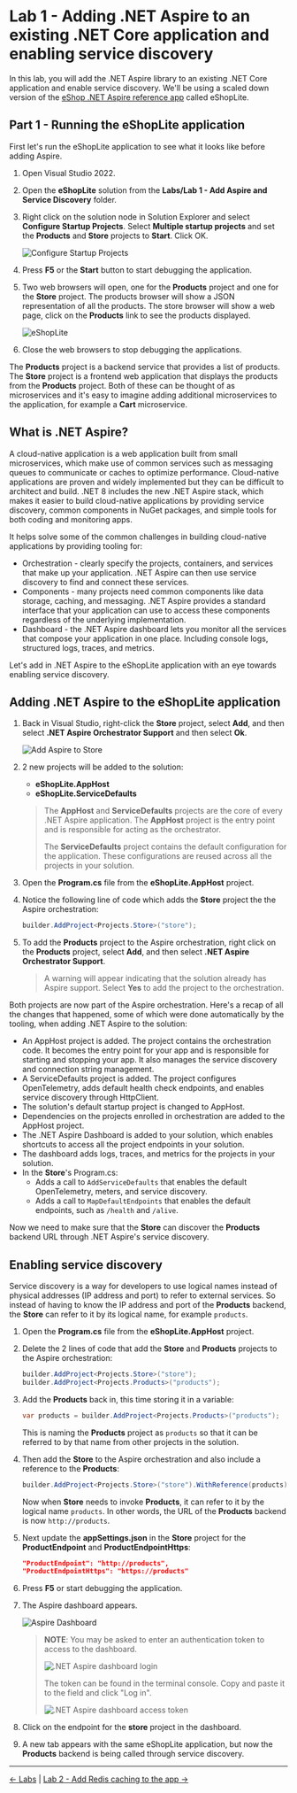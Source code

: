 # Lab 1 - Adding .NET Aspire to an existing .NET Core application and enabling service discovery

In this lab, you will add the .NET Aspire library to an existing .NET Core application and enable service discovery. We'll be using a scaled down version of the [eShop .NET Aspire reference app](https://github.com/dotnet/eshop) called eShopLite.

## Part 1 - Running the eShopLite application

First let's run the eShopLite application to see what it looks like before adding Aspire.

1. Open Visual Studio 2022.
1. Open the **eShopLite** solution from the **Labs/Lab 1 - Add Aspire and Service Discovery** folder.
1. Right click on the solution node in Solution Explorer and select **Configure Startup Projects**. Select **Multiple startup projects** and set the **Products** and **Store** projects to **Start**. Click OK.

    ![Configure Startup Projects](images/configure-startup-projects.png)

1. Press **F5** or the **Start** button to start debugging the application.
1. Two web browsers will open, one for the **Products** project and one for the **Store** project. The products browser will show a JSON representation of all the products. The store browser will show a web page, click on the **Products** link to see the products displayed.

    ![eShopLite](images/eshoplite-products.png)

1. Close the web browsers to stop debugging the applications.

The **Products** project is a backend service that provides a list of products. The **Store** project is a frontend web application that displays the products from the **Products** project. Both of these can be thought of as microservices and it's easy to imagine adding additional microservices to the application, for example a **Cart** microservice.

## What is .NET Aspire?

A cloud-native application is a web application built from small microservices, which make use of common services such as messaging queues to communicate or caches to optimize performance. Cloud-native applications are proven and widely implemented but they can be difficult to architect and build. .NET 8 includes the new .NET Aspire stack, which makes it easier to build cloud-native applications by providing service discovery, common components in NuGet packages, and simple tools for both coding and monitoring apps.

It helps solve some of the common challenges in building cloud-native applications by providing tooling for:

* Orchestration - clearly specify the projects, containers, and services that make up your application. .NET Aspire can then use service discovery to find and connect these services.
* Components - many projects need common components like data storage, caching, and messaging. .NET Aspire provides a standard interface that your application can use to access these components regardless of the underlying implementation.
* Dashboard - the .NET Aspire dashboard lets you monitor all the services that compose your application in one place. Including console logs, structured logs, traces, and metrics.

Let's add in .NET Aspire to the eShopLite application with an eye towards enabling service discovery.

## Adding .NET Aspire to the eShopLite application

1. Back in Visual Studio, right-click the **Store** project, select **Add**, and then select **.NET Aspire Orchestrator Support** and then select **Ok**.

    ![Add Aspire to Store](images/add-aspire-to-store.png)

1. 2 new projects will be added to the solution:
    * **eShopLite.AppHost**
    * **eShopLite.ServiceDefaults**

    > The **AppHost** and **ServiceDefaults** projects are the core of every .NET Aspire application. The **AppHost** project is the entry point and is responsible for acting as the orchestrator.
    >
    > The **ServiceDefaults** project contains the default configuration for the application. These configurations are reused across all the projects in your solution.

1. Open the **Program.cs** file from the **eShopLite.AppHost** project.
1. Notice the following line of code which adds the **Store** project the the Aspire orchestration:

    ```csharp
    builder.AddProject<Projects.Store>("store");
    ```

1. To add the **Products** project to the Aspire orchestration, right click on the **Products** project, select **Add**, and then select **.NET Aspire Orchestrator Support**.

    > A warning will appear indicating that the solution already has Aspire support. Select **Yes** to add the project to the orchestration.

Both projects are now part of the Aspire orchestration. Here's a recap of all the changes that happened, some of which were done automatically by the tooling, when adding .NET Aspire to the solution:

* An AppHost project is added. The project contains the orchestration code. It becomes the entry point for your app and is responsible for starting and stopping your app. It also manages the service discovery and connection string management.
* A ServiceDefaults project is added. The project configures OpenTelemetry, adds default health check endpoints, and enables service discovery through HttpClient.
* The solution's default startup project is changed to AppHost.
* Dependencies on the projects enrolled in orchestration are added to the AppHost project.
* The .NET Aspire Dashboard is added to your solution, which enables shortcuts to access all the project endpoints in your solution.
* The dashboard adds logs, traces, and metrics for the projects in your solution.
* In the **Store**'s Program.cs:
  * Adds a call to `AddServiceDefaults` that enables the default OpenTelemetry, meters, and service discovery.
  * Adds a call to `MapDefaultEndpoints` that enables the default endpoints, such as `/health` and `/alive`.

Now we need to make sure that the **Store** can discover the **Products** backend URL through .NET Aspire's service discovery.

## Enabling service discovery

Service discovery is a way for developers to use logical names instead of physical addresses (IP address and port) to refer to external services. So instead of having to know the IP address and port of the **Products** backend, the **Store** can refer to it by its logical name, for example `products`.

1. Open the **Program.cs** file from the **eShopLite.AppHost** project.
1. Delete the 2 lines of code that add the **Store** and **Products** projects to the Aspire orchestration:

    ```csharp
    builder.AddProject<Projects.Store>("store");
    builder.AddProject<Projects.Products>("products");
    ```

1. Add the **Products** back in, this time storing it in a variable:

    ```csharp
    var products = builder.AddProject<Projects.Products>("products");
    ```

    This is naming the **Products** project as `products` so that it can be referred to by that name from other projects in the solution.

1. Then add the **Store** to the Aspire orchestration and also include a reference to the **Products**:

    ```csharp
    builder.AddProject<Projects.Store>("store").WithReference(products);
    ```

    Now when **Store** needs to invoke **Products**, it can refer to it by the logical name `products`. In other words, the URL of the **Products** backend is now `http://products`.

1. Next update the **appSettings.json** in the **Store** project for the **ProductEndpoint** and **ProductEndpointHttps**:

    ```json
    "ProductEndpoint": "http://products",
    "ProductEndpointHttps": "https://products"
    ```

1. Press **F5** or start debugging the application.
1. The Aspire dashboard appears.

    ![Aspire Dashboard](images/aspire-dashboard.png)

   > **NOTE**: You may be asked to enter an authentication token to access to the dashboard.
   > 
   > ![.NET Aspire dashboard login](./images/login.png)
   > 
   > The token can be found in the terminal console. Copy and paste it to the field and click "Log in".
   > 
   > ![.NET Aspire dashboard access token](./images/console-token.png)

1. Click on the endpoint for the **store** project in the dashboard.
1. A new tab appears with the same eShopLite application, but now the **Products** backend is being called through service discovery.

---

[<- Labs](../README.md) | [Lab 2 - Add Redis caching to the app ->](/Labs/Lab%202%20-%20Caching%20and%20Dashboard/README.md)